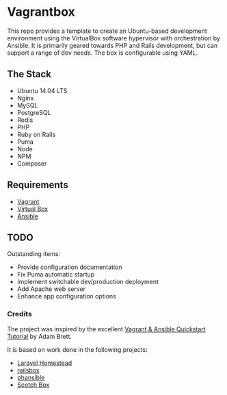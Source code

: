 # Vagrantbox

This repo provides a template to create an Ubuntu-based development environment using the VirtualBox software hypervisor with orchestration by Ansible. It is primarily geared towards PHP and Rails development, but can support a range of dev needs. The box is configurable using YAML.


## The Stack
- Ubuntu 14.04 LTS
- Nginx
- MySQL
- PostgreSQL
- Redis
- PHP
- Ruby on Rails
- Puma
- Node
- NPM
- Composer


## Requirements

- [Vagrant](http://www.vagrantup.com/downloads.html)
- [Virtual Box](https://www.virtualbox.org/wiki/Downloads)
- [Ansible](http://docs.ansible.com/ansible/)


## TODO

Outstanding items:

- Provide configuration documentation
- Fix Puma automatic startup
- Implement switchable dev/production deployment
- Add Apache web server
- Enhance app configuration options


### Credits

The project was inspired by the excellent [Vagrant & Ansible Quickstart Tutorial](https://adamcod.es/2014/09/23/vagrant-ansible-quickstart-tutorial.html) by Adam Brett.

It is based on work done in the following projects:

- [Laravel Homestead](http://laravel.com/docs/5.1/homestead "Laravel Homestead")
- [railsbox](https://railsbox.io/ "railsbox")
- [phansible](http://phansible.com/ "phansible")
- [Scotch Box](https://box.scotch.io/ "Scotch Box")
